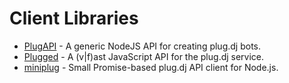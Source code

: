 # Client Libraries

* [PlugAPI](https://github.com/plugCubed/plugAPI) - A generic NodeJS API for creating plug.dj bots.
* [Plugged](https://github.com/SooYou/plugged) - A (v|f)ast JavaScript API for the plug.dj service.
* [miniplug](https://github.com/goto-bus-stop/miniplug) - Small Promise-based plug.dj API client for Node.js.
